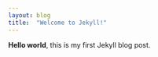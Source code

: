 ```yaml
---
layout: blog
title:  "Welcome to Jekyll!"
---
```


**Hello world**, this is my first Jekyll blog post.